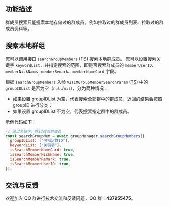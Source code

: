 ## 功能描述

群成员搜索只能搜索本地存储过的群成员，例如拉取过的群成员列表、拉取过的群成员资料等。

## 搜索本地群组

您可以调用接口 `searchGroupMembers` ([TS](https://comm.qq.com/im-react-native-doc/classes/GroupManager________.V2TimGroupManager.html#searchGroupMembers)) 搜索本地群成员。
您可以设置搜索关键字 `keywordList`，并指定搜索的范围，即是否搜索群成员的 `memberUserID`、`memberNickName`、`memberRemark`、`memberNameCard` 字段。

根据 `searchGroupMembers` 入参 `V2TIMGroupMemberSearchParam` ([TS](https://comm.qq.com/im-react-native-doc/classes/GroupManager________.V2TimGroupManager.html#searchGroupMembers)) 中的 `groupIDList` 是否为空（`null`/`nil`），分为两种情况：

- 如果设置 groupIDList 为空，代表搜索全部群中的群成员，返回的结果会按照 groupID 进行分类；
- 如果设置 groupIDList 不为空，代表搜索指定群中的群成员。

示例代码如下：

```javascript
// 通过关键字、群id搜索群成员
const searchGroupMem = await groupManager.searchGroupMembers({
  groupIDList: ["可指定群ID"],
  keywordList: ["关键字"],
  isSearchMemberNameCard: true,
  isSearchMemberNickName: true,
  isSearchMemberRemark: true,
  isSearchMemberUserID: true,
});
```

## 交流与反馈

欢迎加入 QQ 群进行技术交流和反馈问题，QQ 群：**437955475**。
